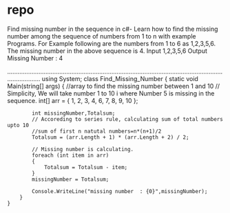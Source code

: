 # repo
Find missing number in the sequence in c#- Learn how to find the missing number among the sequence of numbers from 1 to n with example Programs.  For Example following are the numbers from 1 to 6 as 1,2,3,5,6. The missing number in the above sequence is 4.  Input  1,2,3,5,6  Output  Missing Number : 4

...............................................................................................................................................
using System;
class Find_Missing_Number
    {
        static void Main(string[] args)
        {
            //array to find the missing number between 1 and 10
            // Simplicity, We will take number 1 to 10 i where Number 5 is missing in the sequence.
            int[] arr = { 1, 2, 3, 4, 6, 7, 8, 9, 10 };

            int missingNumber,Totalsum;
            // Accoreding to series rule, calculating sum of total numbers upto 10
            //sum of first n natutal numbers=n*(n+1)/2
            Totalsum = (arr.Length + 1) * (arr.Length + 2) / 2;

            // Missing number is calculating.
            foreach (int item in arr)
            {
                Totalsum = Totalsum - item;
            }
            missingNumber = Totalsum;

            Console.WriteLine("missing number  : {0}",missingNumber);
        }
    }

